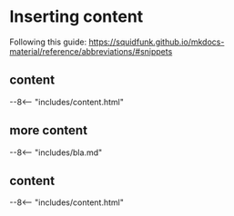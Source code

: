 # Inserting content

Following this guide:
https://squidfunk.github.io/mkdocs-material/reference/abbreviations/#snippets

## content

--8<-- "includes/content.html"

## more content

--8<-- "includes/bla.md"

## content

--8<-- "includes/content.html"